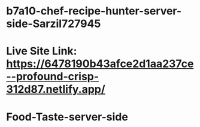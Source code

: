 # b7a10-chef-recipe-hunter-server-side-Sarzil727945 
 # Live Site Link: https://6478190b43afce2d1aa237ce--profound-crisp-312d87.netlify.app/

# Food-Taste-server-side
